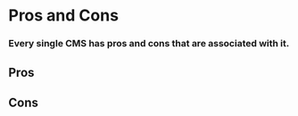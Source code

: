 
# Pros and Cons

### Every single CMS has pros and cons that are associated with it. 

## Pros

###

## Cons

###
